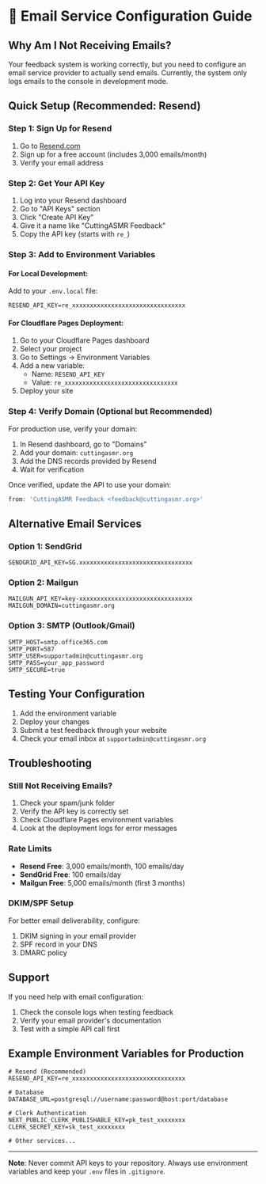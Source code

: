 # 📧 Email Service Configuration Guide

## Why Am I Not Receiving Emails?

Your feedback system is working correctly, but you need to configure an email service provider to actually send emails. Currently, the system only logs emails to the console in development mode.

## Quick Setup (Recommended: Resend)

### Step 1: Sign Up for Resend
1. Go to [Resend.com](https://resend.com)
2. Sign up for a free account (includes 3,000 emails/month)
3. Verify your email address

### Step 2: Get Your API Key
1. Log into your Resend dashboard
2. Go to "API Keys" section
3. Click "Create API Key"
4. Give it a name like "CuttingASMR Feedback"
5. Copy the API key (starts with `re_`)

### Step 3: Add to Environment Variables

#### For Local Development:
Add to your `.env.local` file:
```env
RESEND_API_KEY=re_xxxxxxxxxxxxxxxxxxxxxxxxxxxxxxxx
```

#### For Cloudflare Pages Deployment:
1. Go to your Cloudflare Pages dashboard
2. Select your project
3. Go to Settings → Environment Variables
4. Add a new variable:
   - Name: `RESEND_API_KEY`
   - Value: `re_xxxxxxxxxxxxxxxxxxxxxxxxxxxxxxxx`
5. Deploy your site

### Step 4: Verify Domain (Optional but Recommended)

For production use, verify your domain:
1. In Resend dashboard, go to "Domains"
2. Add your domain: `cuttingasmr.org`
3. Add the DNS records provided by Resend
4. Wait for verification

Once verified, update the API to use your domain:
```typescript
from: 'CuttingASMR Feedback <feedback@cuttingasmr.org>'
```

## Alternative Email Services

### Option 1: SendGrid
```env
SENDGRID_API_KEY=SG.xxxxxxxxxxxxxxxxxxxxxxxxxxxxxxxx
```

### Option 2: Mailgun
```env
MAILGUN_API_KEY=key-xxxxxxxxxxxxxxxxxxxxxxxxxxxxxxxx
MAILGUN_DOMAIN=cuttingasmr.org
```

### Option 3: SMTP (Outlook/Gmail)
```env
SMTP_HOST=smtp.office365.com
SMTP_PORT=587
SMTP_USER=supportadmin@cuttingasmr.org
SMTP_PASS=your_app_password
SMTP_SECURE=true
```

## Testing Your Configuration

1. Add the environment variable
2. Deploy your changes
3. Submit a test feedback through your website
4. Check your email inbox at `supportadmin@cuttingasmr.org`

## Troubleshooting

### Still Not Receiving Emails?
1. Check your spam/junk folder
2. Verify the API key is correctly set
3. Check Cloudflare Pages environment variables
4. Look at the deployment logs for error messages

### Rate Limits
- **Resend Free**: 3,000 emails/month, 100 emails/day
- **SendGrid Free**: 100 emails/day
- **Mailgun Free**: 5,000 emails/month (first 3 months)

### DKIM/SPF Setup
For better email deliverability, configure:
1. DKIM signing in your email provider
2. SPF record in your DNS
3. DMARC policy

## Support

If you need help with email configuration:
1. Check the console logs when testing feedback
2. Verify your email provider's documentation
3. Test with a simple API call first

## Example Environment Variables for Production

```env
# Resend (Recommended)
RESEND_API_KEY=re_xxxxxxxxxxxxxxxxxxxxxxxxxxxxxxxx

# Database
DATABASE_URL=postgresql://username:password@host:port/database

# Clerk Authentication
NEXT_PUBLIC_CLERK_PUBLISHABLE_KEY=pk_test_xxxxxxxx
CLERK_SECRET_KEY=sk_test_xxxxxxxx

# Other services...
```

---

**Note**: Never commit API keys to your repository. Always use environment variables and keep your `.env` files in `.gitignore`. 